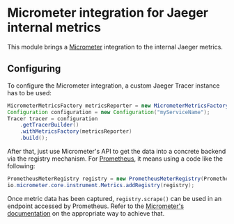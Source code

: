 # Micrometer integration for Jaeger internal metrics

This module brings a [Micrometer](http://micrometer.io/) integration to the internal Jaeger metrics.

## Configuring

To configure the Micrometer integration, a custom Jaeger Tracer instance has to be used:

```java
MicrometerMetricsFactory metricsReporter = new MicrometerMetricsFactory();
Configuration configuration = new Configuration("myServiceName");
Tracer tracer = configuration
    .getTracerBuilder()
    .withMetricsFactory(metricsReporter)
    .build();
```

After that, just use Micrometer's API to get the data into a concrete backend via the registry mechanism. 
For [Prometheus](https://prometheus.io/), it means using a code like the following:

```java
PrometheusMeterRegistry registry = new PrometheusMeterRegistry(PrometheusConfig.DEFAULT);
io.micrometer.core.instrument.Metrics.addRegistry(registry);
```

Once metric data has been captured, `registry.scrape()` can be used in an endpoint accessed by Prometheus. Refer
to the [Micrometer's documentation](http://micrometer.io/docs/concepts#_registry) on the appropriate way to achieve
that.